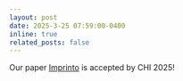 ```yaml
---
layout: post
date: 2025-3-25 07:59:00-0400
inline: true
related_posts: false
---
```


Our paper <a href="https://imprinto.github.io/">Imprinto</a> is accepted by CHI 2025!
